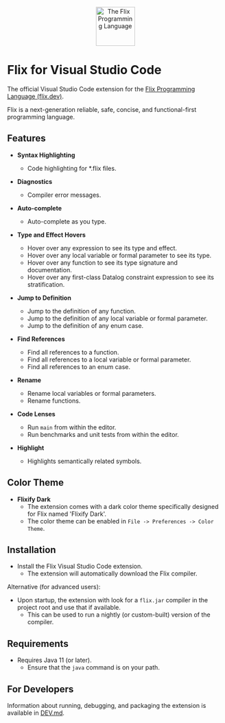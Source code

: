 <p align="center" >
    <img src="https://raw.githubusercontent.com/flix/flix/master/doc/logo.png" height="91px" 
    alt="The Flix Programming Language" 
    title="The Flix Programming Language">
</p>

# Flix for Visual Studio Code

The official Visual Studio Code extension for the [Flix Programming Language
(flix.dev)](https://flix.dev/). 

Flix is a next-generation reliable, safe, concise, and functional-first
programming language.

## Features

* __Syntax Highlighting__
  - Code highlighting for *.flix files.

* __Diagnostics__
  - Compiler error messages. 

* __Auto-complete__
  - Auto-complete as you type.

* __Type and Effect Hovers__
  - Hover over any expression to see its type and effect.
  - Hover over any local variable or formal parameter to see its type.
  - Hover over any function to see its type signature and documentation.
  - Hover over any first-class Datalog constraint expression to see its stratification.

* __Jump to Definition__
  - Jump to the definition of any function.
  - Jump to the definition of any local variable or formal parameter.
  - Jump to the definition of any enum case.

* __Find References__
    - Find all references to a function.
    - Find all references to a local variable or formal parameter.
    - Find all references to an enum case.

* __Rename__
    - Rename local variables or formal parameters.
    - Rename functions.

* __Code Lenses__
    - Run `main` from within the editor.
    - Run benchmarks and unit tests from within the editor.

* __Highlight__
    - Highlights semantically related symbols.

## Color Theme

* __Flixify Dark__
    - The extension comes with a dark color theme specifically designed for Flix named 'Flixify Dark'.
    - The color theme can be enabled in `File -> Preferences -> Color Theme`.

## Installation

- Install the Flix Visual Studio Code extension.
    - The extension will automatically download the Flix compiler.

Alternative (for advanced users):

- Upon startup, the extension with look for a `flix.jar` compiler in the project
  root and use that if available. 
  - This can be used to run a nightly (or custom-built) version of the compiler.

## Requirements

- Requires Java 11 (or later).
    - Ensure that the `java` command is on your path. 

## For Developers

Information about running, debugging, and packaging the extension is available in [DEV.md](DEV.md).
